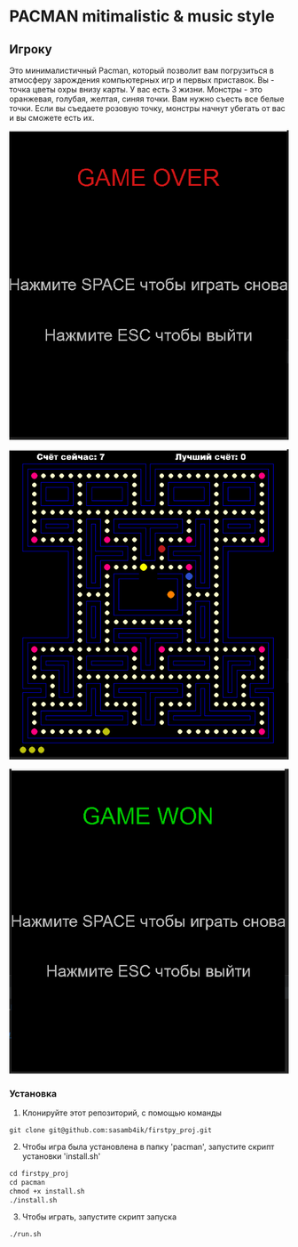 # PACMAN mitimalistic & music style



## Игроку

Это минималистичный Pacman, который позволит вам погрузиться в атмосферу зарождения компьютерных игр и первых приставок. Вы - точка цветы охры внизу карты. У вас есть 3 жизни. Монстры - это оранжевая, голубая, желтая, синяя точки. Вам нужно съесть все белые точки. Если вы съедаете розовую точку, монстры начнут убегать от вас и вы сможете есть их.

![You lost!](https://github.com/sasamb4ik/firstpy_proj/blob/dev/images/lose.png)

![You lost!](https://github.com/sasamb4ik/firstpy_proj/blob/dev/images/plyaing.png)

![You lost!](https://github.com/sasamb4ik/firstpy_proj/blob/dev/images/won.png)


### Установка

1) Клонируйте этот репозиторий, с помощью команды

```
git clone git@github.com:sasamb4ik/firstpy_proj.git
```

2) Чтобы игра была установлена в папку 'pacman', запустите скрипт установки 'install.sh'
```
cd firstpy_proj
cd pacman
chmod +x install.sh
./install.sh
```

3) Чтобы играть, запустите скрипт запуска
```
./run.sh
```
